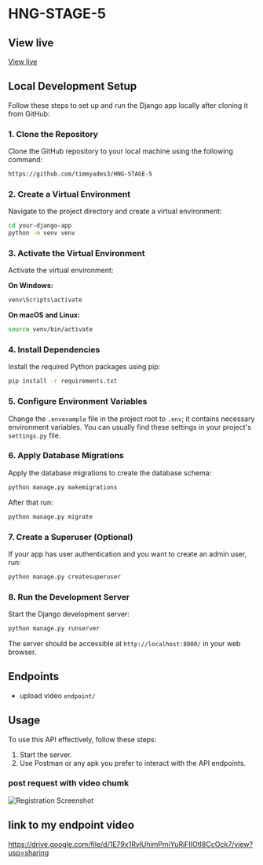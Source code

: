 # HNG-STAGE-5
## View live

[View live](https://hng-stage-5.onrender.com)

## Local Development Setup

Follow these steps to set up and run the Django app locally after cloning it from GitHub:

### 1. Clone the Repository

Clone the GitHub repository to your local machine using the following command:

```bash
https://github.com/timmyades3/HNG-STAGE-5
```

### 2. Create a Virtual Environment

Navigate to the project directory and create a virtual environment:

```bash
cd your-django-app
python -m venv venv
```

### 3. Activate the Virtual Environment

Activate the virtual environment:

**On Windows:**

```bash
venv\Scripts\activate
```

**On macOS and Linux:**

```bash
source venv/bin/activate
```

### 4. Install Dependencies

Install the required Python packages using pip:

```bash
pip install -r requirements.txt
```

### 5. Configure Environment Variables

Change the `.envexample` file in the project root to `.env`; it contains necessary environment variables. You can usually find these settings in your project's `settings.py` file.

### 6. Apply Database Migrations

Apply the database migrations to create the database schema:

```bash
python manage.py makemigrations
```

After that run:

```bash
python manage.py migrate
```

### 7. Create a Superuser (Optional)

If your app has user authentication and you want to create an admin user, run:

```bash
python manage.py createsuperuser
```

### 8. Run the Development Server

Start the Django development server:
```bash
python manage.py runserver
```

The server should be accessible at `http://localhost:8000/` in your web browser.

## Endpoints

- upload video `endpoint/`


## Usage

To use this API effectively, follow these steps:

1. Start the server.
2. Use Postman or any apk you prefer to interact with the API endpoints.
### post request with video chumk
![Registration Screenshot](https://drive.google.com/file/d/199ULQ_hGbN62CCgsdCvYmIrEpppLAio-/view?usp=sharing)


## link to my endpoint video
https://drive.google.com/file/d/1E79x1RylUhimPmiYuRjFIIOtI8CcOck7/view?usp=sharing